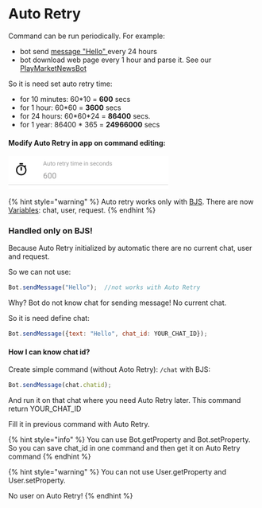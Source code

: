 # Auto Retry

Command can be run periodically. For example:

* bot send [message "Hello" ](https://help.bots.business/store/welcome-bot#good-morning-every-day)every 24 hours
* bot download web page every 1 hour and parse it. See our [PlayMarketNewsBot](https://telegram.me/PlayMarketNewsBot)

So it is need set auto retry time:

* for 10 minutes: 60\*10 = **600** secs
* for 1 hour: 60\*60 = **3600** secs
* for 24 hours: 60\*60\*24 = **86400** secs.
* for 1 year: 86400 \* 365 = **24966000** secs

#### Modify Auto Retry in app on command editing:

![Auto retry time can be modified on command editing](../.gitbook/assets/image%20%2831%29.png)



{% hint style="warning" %}
Auto retry works only with [BJS](https://help.bots.business/scenarios-and-bjs). There are now [Variables](https://help.bots.business/scenarios-and-bjs/variables): chat, user, request.
{% endhint %}

### Handled only on BJS!

Because Auto Retry initialized by automatic there are no current chat, user and request. 

So we can not use:

```javascript
Bot.sendMessage("Hello");  //not works with Auto Retry
```

Why? Bot do not know chat for sending message! No current chat.

So it is need define chat:

```javascript
Bot.sendMessage({text: "Hello", chat_id: YOUR_CHAT_ID});
```

#### How I can know chat id?

Create simple command \(without Aoto Retry\): `/chat` with BJS:

```javascript
Bot.sendMessage(chat.chatid);
```

And run it on that chat where you need Auto Retry later. This command return YOUR\_CHAT\_ID

Fill it in previous command with Auto Retry.



{% hint style="info" %}
You can use Bot.getProperty and Bot.setProperty. So you can save chat\_id in one command and then get it on Auto Retry command 
{% endhint %}

{% hint style="warning" %}
You can not use User.getProperty and User.setProperty. 

No user on Auto Retry!
{% endhint %}









